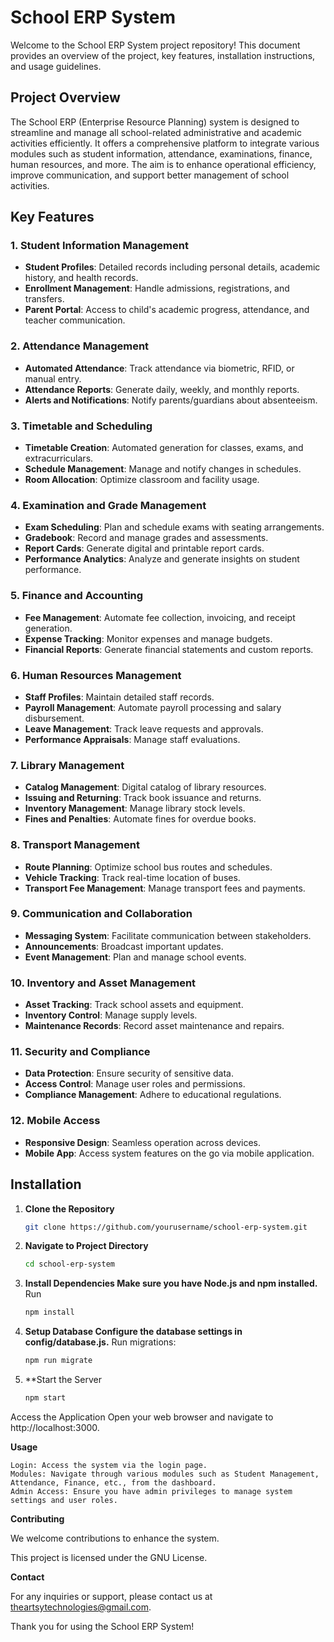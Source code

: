 # School ERP System

Welcome to the School ERP System project repository! This document provides an overview of the project, key features, installation instructions, and usage guidelines.

## Project Overview

The School ERP (Enterprise Resource Planning) system is designed to streamline and manage all school-related administrative and academic activities efficiently. It offers a comprehensive platform to integrate various modules such as student information, attendance, examinations, finance, human resources, and more. The aim is to enhance operational efficiency, improve communication, and support better management of school activities.

## Key Features

### 1. Student Information Management
- **Student Profiles**: Detailed records including personal details, academic history, and health records.
- **Enrollment Management**: Handle admissions, registrations, and transfers.
- **Parent Portal**: Access to child's academic progress, attendance, and teacher communication.

### 2. Attendance Management
- **Automated Attendance**: Track attendance via biometric, RFID, or manual entry.
- **Attendance Reports**: Generate daily, weekly, and monthly reports.
- **Alerts and Notifications**: Notify parents/guardians about absenteeism.

### 3. Timetable and Scheduling
- **Timetable Creation**: Automated generation for classes, exams, and extracurriculars.
- **Schedule Management**: Manage and notify changes in schedules.
- **Room Allocation**: Optimize classroom and facility usage.

### 4. Examination and Grade Management
- **Exam Scheduling**: Plan and schedule exams with seating arrangements.
- **Gradebook**: Record and manage grades and assessments.
- **Report Cards**: Generate digital and printable report cards.
- **Performance Analytics**: Analyze and generate insights on student performance.

### 5. Finance and Accounting
- **Fee Management**: Automate fee collection, invoicing, and receipt generation.
- **Expense Tracking**: Monitor expenses and manage budgets.
- **Financial Reports**: Generate financial statements and custom reports.

### 6. Human Resources Management
- **Staff Profiles**: Maintain detailed staff records.
- **Payroll Management**: Automate payroll processing and salary disbursement.
- **Leave Management**: Track leave requests and approvals.
- **Performance Appraisals**: Manage staff evaluations.

### 7. Library Management
- **Catalog Management**: Digital catalog of library resources.
- **Issuing and Returning**: Track book issuance and returns.
- **Inventory Management**: Manage library stock levels.
- **Fines and Penalties**: Automate fines for overdue books.

### 8. Transport Management
- **Route Planning**: Optimize school bus routes and schedules.
- **Vehicle Tracking**: Track real-time location of buses.
- **Transport Fee Management**: Manage transport fees and payments.

### 9. Communication and Collaboration
- **Messaging System**: Facilitate communication between stakeholders.
- **Announcements**: Broadcast important updates.
- **Event Management**: Plan and manage school events.

### 10. Inventory and Asset Management
- **Asset Tracking**: Track school assets and equipment.
- **Inventory Control**: Manage supply levels.
- **Maintenance Records**: Record asset maintenance and repairs.

### 11. Security and Compliance
- **Data Protection**: Ensure security of sensitive data.
- **Access Control**: Manage user roles and permissions.
- **Compliance Management**: Adhere to educational regulations.

### 12. Mobile Access
- **Responsive Design**: Seamless operation across devices.
- **Mobile App**: Access system features on the go via mobile application.

## Installation

1. **Clone the Repository**
   ```bash
   git clone https://github.com/yourusername/school-erp-system.git
   ```
2. **Navigate to Project Directory**
   ```bash
   cd school-erp-system
   ```
3. **Install Dependencies Make sure you have Node.js and npm installed.**
   Run
   ```bash
   npm install

4. **Setup Database Configure the database settings in config/database.js.**
   Run migrations:
   ```bash
   npm run migrate
5. **Start the Server
   ```bash
   npm start

Access the Application Open your web browser and navigate to http://localhost:3000.

**Usage**

    Login: Access the system via the login page.
    Modules: Navigate through various modules such as Student Management, Attendance, Finance, etc., from the dashboard.
    Admin Access: Ensure you have admin privileges to manage system settings and user roles.

**Contributing**

We welcome contributions to enhance the system. 

This project is licensed under the GNU License.

**Contact**

For any inquiries or support, please contact us at theartsytechnologies@gmail.com.

Thank you for using the School ERP System!
